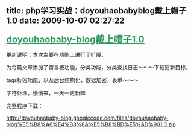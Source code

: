 title: php学习实战：doyouhaobabyblog戴上帽子1.0
date: 2009-10-07 02:27:22
---

<p>
	<strong><font color="#339966" size="5"><u>doyouhaobaby-blog戴上帽子1.0</u></font></strong></p>
<p>
	更新说明：本次主要在功能上进行了扩展，</p>
<p>
	为每篇文章添加了留言板功能，分类功能，分类查找日志～～～下载更新目标，</p>
<p>
	tags标签功能，以及后台结构化，数据加密，表单～～～</p>
<p>
	字符处理，慢慢来，一天一更新嘛</p>
<p>
	完整程序下载：</p>
<p>
	<a href="http://doyouhaobaby-blog.googlecode.com/files/doyouhaobaby-blog%E5%B8%A6%E4%B8%8A%E5%B8%BD%E5%AD%901.0.zip">http://doyouhaobaby-blog.googlecode.com/files/doyouhaobaby-blog%E5%B8%A6%E4%B8%8A%E5%B8%BD%E5%AD%901.0.zip</a></p>

